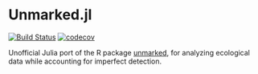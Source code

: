 # Unmarked.jl

[![Build Status](https://travis-ci.org/kenkellner/Unmarked.jl.svg?branch=master)](https://travis-ci.org/kenkellner/Unmarked.jl)
[![codecov](https://codecov.io/gh/kenkellner/Unmarked.jl/branch/master/graph/badge.svg)](https://codecov.io/gh/kenkellner/Unmarked.jl)

Unofficial Julia port of the R package [unmarked](https://cran.r-project.org/web/packages/unmarked/index.html), for analyzing ecological data while accounting for imperfect detection.
